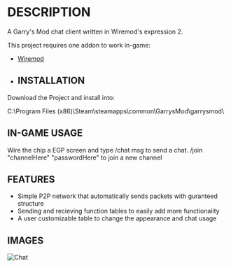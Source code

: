 # DESCRIPTION
A Garry's Mod chat client written in Wiremod's expression 2.

This project requires one addon to work in-game:
* [Wiremod](https://steamcommunity.com/sharedfiles/filedetails/?id=160250458)

* ## INSTALLATION
Download the Project and install into:

C:\Program Files (x86)\Steam\steamapps\common\GarrysMod\garrysmod\

## IN-GAME USAGE
Wire the chip a EGP screen and type /chat msg to send a chat.
/join "channelHere" "passwordHere" to join a new channel

## FEATURES
* Simple P2P network that automatically sends packets with guranteed structure
* Sending and recieving function tables to easily add more functionality
* A user customizable table to change the appearance and chat usage

## IMAGES
![Chat](https://images.steamusercontent.com/ugc/15349967649833397801/1102BBCB9318F512D72A74FF860D003D44756640/)
